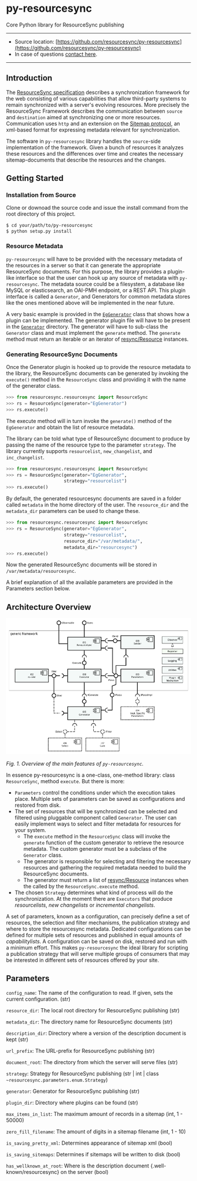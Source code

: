 # py-resourcesync


Core Python library for ResourceSync publishing

---
- Source location: [https://github.com/resourcesync/py-resourcesync](https://github.com/resourcesync/py-resourcesync)
- In case of questions [contact here](https://github.com/resourcesync/py-resourcesync/issues/new).

---

## Introduction
The [ResourceSync specification](http://www.openarchives.org/rs/1.0.9/resourcesync) describes 
a synchronization framework for the web consisting of various capabilities that allow third-party systems to remain synchronized with a server's evolving resources.
More precisely the ResourceSync Framework describes the communication between `source` and `destination` aimed at
synchronizing one or more resources. Communication uses `http` and an extension on 
the [Sitemap protocol](http://www.sitemaps.org/protocol.html), an xml-based format for expressing metadata relevant for synchronization.

The software in `py-resourcesync` library handles the `source`-side implementation of the framework.
Given a bunch of resources it analyzes these resources and the differences over time and creates
the necessary sitemap-documents that describe the resources and the changes. 

## Getting Started
### Installation from Source

Clone or downoad the source code and issue the install
command from the root directory of this project.
```
$ cd your/path/to/py-resourcesync
$ python setup.py install
```

### Resource Metadata

`py-resourcesync` will have to be provided with the necessary metadata 
 of the resources in a server so that it can generate 
the appropriate ResourceSync documents. For this purpose, the library provides a plugin-like 
 interface so that the user can hook up any source of metadata with `py-resourcesync`. The 
 metadata source could be a filesystem, a database like MySQL or elasticsearch, an OAI-PMH 
 endpoint, or a REST API. This plugin interface is called a `Generator`, and 
 Generators for common metadata stores like the ones mentioned above will be implemented in the near future. 
 
 A very basic example is provided in the [`EgGenerator`](resourcesync/generators/eg_generator.py) 
 class that shows how a plugin can be implemented. The generator plugin file will have to be present in the 
 [`Generator`](resourcesync/generators/) directory. The generator will have to sub-class the 
 `Generator` class and must implement the `generate` method. The `generate` method must return 
 an iterable or an iterator of 
 [resync/Resource](https://github.com/resync/resync/blob/master/resync/resource.py) instances.

### Generating ResourceSync Documents

Once the Generator plugin is hooked up to provide the resource metadata to the library,
 the ResourceSync documents can be generated by invoking the `execute()` 
 method in the `ResourceSync` class 
 and providing it with the name of the generator class. 
 
```python
>>> from resourcesync.resourcesync import ResourceSync
>>> rs = ResourceSync(generator="EgGenerator")
>>> rs.execute()
```

The execute method will in turn invoke the `generate()` method of the 
`EgGenerator` and obtain the list of resource metadata.

The library can be told what type of ResourceSync document to produce by 
passing the name of the resource type to the parameter `strategy`. 
The library currently supports 
`resourcelist`, `new_changelist`, and `inc_changelist`.

```python
>>> from resourcesync.resourcesync import ResourceSync
>>> rs = ResourceSync(generator="EgGenerator", 
                      strategy="resourcelist")
>>> rs.execute()
```

By default, the generated resourcesync documents are saved in a folder 
called `metadata` in the home directory of the user. The `resource_dir`
and the `metadata_dir` parameters can be used to change these. 

```python
>>> from resourcesync.resourcesync import ResourceSync
>>> rs = ResourceSync(generator="EgGenerator",
                      strategy="resourcelist",
                      resource_dir="/var/metadata/",
                      metadata_dir="resourcesync")
>>> rs.execute()
```
Now the generated ResourceSync documents will be stored in 
`/var/metadata/resourcesync`.

A brief explanation of all the available parameters are provided in the 
Parameters section below. 

## Architecture Overview

![Overview](img/comp_02.png)

_Fig. 1. Overview of the main features of `py-resourcesync`._

In essence py-resourcesync is a one-class, one-method library: class `ResourceSync`, method `execute`.
But there is more:

- `Parameters` control the conditions under which the execution takes place. Multiple sets of parameters can
be saved as configurations and restored from disk.
- The set of resources that will be synchronized can be selected and filtered using pluggable component
called `Generator`. The user can easily implement ways to select and filter metadata for resources for your system.
    - The `execute` method in the `ResourceSync` class will invoke the `generate` function of the custom 
    generator to retrieve the resource metadata. The custom generator must be a subclass of the `Generator` class.
    - The generator is responsible for selecting and filtering the necessary resources and gathering the 
    required metadata needed to build the ResourceSync documents.
    - The generator must return a list of [resync/Resource](https://github.com/resync/resync/blob/master/resync/resource.py) 
    instances when the called by the `ResourceSync.execute` method.
- The chosen `Strategy` determines what kind of process will do the synchronization. At the moment there are `Executors`
that produce _resourcelists_, _new changelists_ or _incremental changelists_.

A set of parameters, known as a configuration, can precisely define a set of resources, the selection and filter
mechanisms, the publication strategy and where to store the resourcesync metadata. Dedicated configurations can be defined
for multiple sets of resources and published in equal amounts of _capabilitylists_. A configuration can be saved on disk,
restored and run with a minimum effort. This makes `py-resourcesync` the ideal library for scripting a publication
strategy that will serve multiple groups of consumers that may be interested in different sets of resources offered
by your site.


## Parameters


`config_name`: The name of the configuration to read. If given, sets the current configuration. (str)

`resource_dir`: The local root directory for ResourceSync publishing (str)
    
`metadata_dir`: The directory name for ResourceSync documents (str)
    
`description_dir`: Directory where a version of the description document is kept (str)
    
`url_prefix`: The URL-prefix for ResourceSync publishing (str)

`document_root`: The directory from which the server will serve files (str)

`strategy`: Strategy for ResourceSync publishing (str | int | class `~resourcesync.parameters.enum.Strategy`)

`generator`: Generator for ResourceSync publishing (str)

`plugin_dir`: Directory where plugins can be found (str)

`max_items_in_list`: The maximum amount of records in a sitemap (int, 1 - 50000)

`zero_fill_filename`: The amount of digits in a sitemap filename (int, 1 - 10)

`is_saving_pretty_xml`: Determines appearance of sitemap xml (bool)

`is_saving_sitemaps`: Determines if sitemaps will be written to disk (bool)

`has_wellknown_at_root`: Where is the description document {.well-known/resourcesync} on the server (bool)
